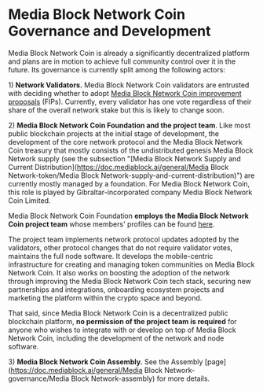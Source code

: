 # Media Block Network Coin Governance and Development

Media Block Network Coin is already a significantly decentralized platform and plans are in motion to achieve full community control over it in the future. Its governance is currently split among the following actors:

1\) **Network Validators.** Media Block Network Coin validators are entrusted with deciding whether to adopt [Media Block Network Coin improvement proposals](https://doc.mediablock.ai/general/fips) (FIPs).  Currently, every validator has one vote regardless of their share of the overall network stake but this is likely to change soon.

2\) **Media Block Network Coin Foundation and the project team**. Like most public blockchain projects at the initial stage of development, the development of the core network protocol and the Media Block Network Coin treasury that mostly consists of the undistributed genesis Media Block Network supply (see the subsection "[Media Block Network Supply and Current Distribution](https://doc.mediablock.ai/general/Media Block Network-token/Media Block Network-supply-and-current-distribution)") are currently mostly managed by a foundation. For Media Block Network Coin, this role is played by Gibraltar-incorporated company Media Block Network Coin Limited.

Media Block Network Coin Foundation **employs the Media Block Network Coin project team** whose members' profiles can be found [here](https://mediablock.ai/about).

The project team implements network protocol updates adopted by the validators, other protocol changes that do not require validator votes, maintains the full node software. It develops the mobile-centric infrastructure for creating and managing token communities on Media Block Network Coin. It also works on boosting the adoption of the network through improving the Media Block Network Coin tech stack, securing new partnerships and integrations, onboarding ecosystem projects and marketing the platform within the crypto space and beyond.

That said, since Media Block Network Coin is a decentralized public blockchain platform, **no permission of the project team is required** for anyone who wishes to integrate with or develop on top of Media Block Network Coin, including the development of the network and node software.

3\) **Media Block Network Coin Assembly.** See the Assembly [page](https://doc.mediablock.ai/general/Media Block Network-governance/Media Block Network-assembly) for more details.  &#x20;
